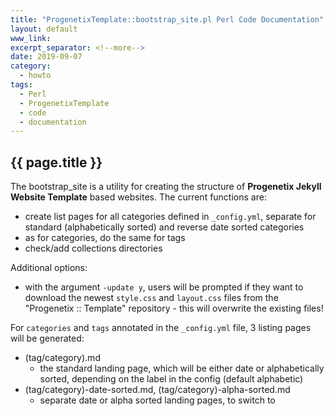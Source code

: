 ```yaml
---
title: "ProgenetixTemplate::bootstrap_site.pl Perl Code Documentation"
layout: default
www_link: 
excerpt_separator: <!--more-->
date: 2019-09-07
category:
  - howto
tags:
  - Perl
  - ProgenetixTemplate
  - code
  - documentation
---
```


## {{ page.title }}

<!--more-->


The bootstrap_site is a utility for creating the structure of __Progenetix 
Jekyll Website Template__ based websites. The current functions are:

* create list pages for all categories defined in `_config.yml`, separate for
standard (alphabetically sorted) and reverse date sorted categories
* as for categories, do the same for tags
* check/add collections directories

Additional options:

* with the argument `-update y`, users will be prompted if they want to download
the newest `style.css` and `layout.css` files from the "Progenetix :: Template"
repository - this will overwrite the existing files!

For `categories` and `tags` annotated in the `_config.yml` file, 3 listing pages
will be generated:

* (tag/category).md
    - the standard landing page, which will be either date or alphabetically
    sorted, depending on the label in the config (default alphabetic)
* (tag/category)-date-sorted.md, (tag/category)-alpha-sorted.md
    - separate date or alpha sorted landing pages, to switch to


